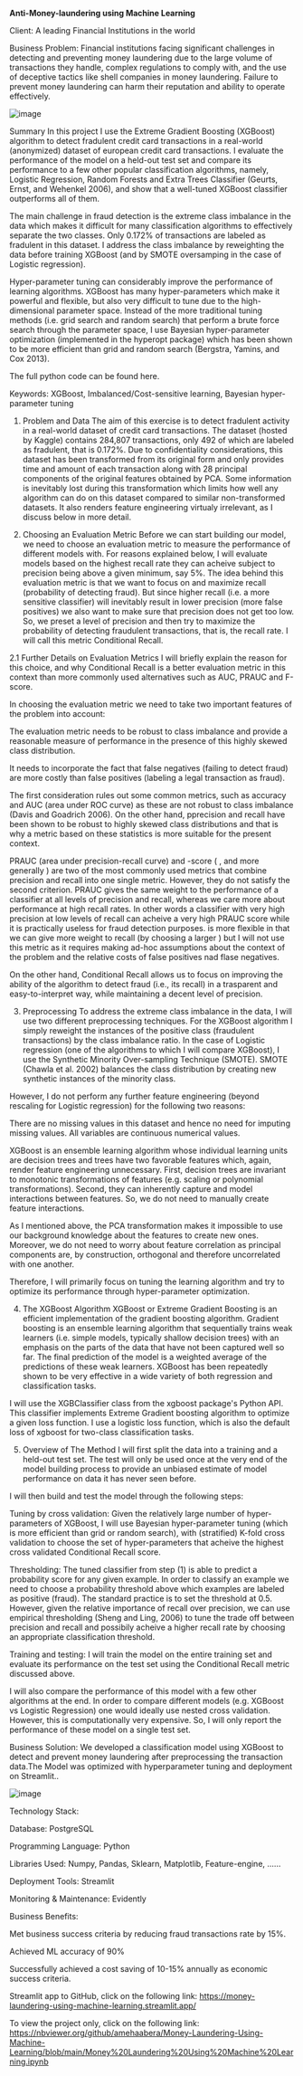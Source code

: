 **Anti-Money-laundering using Machine Learning**

 Client: A leading Financial Institutions in the world
 
 Business Problem: 
 Financial institutions facing significant challenges in detecting and preventing money laundering due to 
 the large volume of transactions they handle, complex regulations to comply with, and the use of 
 deceptive tactics like shell companies in money laundering. Failure to prevent money laundering can 
 harm their reputation and ability to operate effectively.

![image](https://user-images.githubusercontent.com/107097836/231665827-17e8afaa-595b-4ece-b63f-8b17a95327a7.png)


Summary
In this project I use the Extreme Gradient Boosting (XGBoost) algorithm to detect fradulent credit card transactions in a real-world (anonymized) dataset of european credit card transactions. I evaluate the performance of the model on a held-out test set and compare its performance to a few other popular classification algorithms, namely, Logistic Regression, Random Forests and Extra Trees Classifier (Geurts, Ernst, and Wehenkel 2006), and show that a well-tuned XGBoost classifier outperforms all of them.

The main challenge in fraud detection is the extreme class imbalance in the data which makes it difficult for many classification algorithms to effectively separate the two classes. Only 0.172% of transactions are labeled as fradulent in this dataset. I address the class imbalance by reweighting the data before training XGBoost (and by SMOTE oversamping in the case of Logistic regression).

Hyper-parameter tuning can considerably improve the performance of learning algorithms. XGBoost has many hyper-parameters which make it powerful and flexible, but also very difficult to tune due to the high-dimensional parameter space. Instead of the more traditional tuning methods (i.e. grid search and random search) that perform a brute force search through the parameter space, I use Bayesian hyper-parameter optimization (implemented in the hyperopt package) which has been shown to be more efficient than grid and random search (Bergstra, Yamins, and Cox 2013).

The full python code can be found here.

Keywords: XGBoost, Imbalanced/Cost-sensitive learning, Bayesian hyper-parameter tuning


1. Problem and Data
The aim of this exercise is to detect fradulent activity in a real-world dataset of credit card transactions. The dataset (hosted by Kaggle) contains 284,807 transactions, only 492 of which are labeled as fradulent, that is 0.172%. Due to confidentiality considerations, this dataset has been transformed from its original form and only provides time and amount of each transaction along with 28 principal components of the original features obtained by PCA. Some information is inevitably lost during this transformation which limits how well any algorithm can do on this dataset compared to similar non-transformed datasets. It also renders feature engineering virtualy irrelevant, as I discuss below in more detail.

2. Choosing an Evaluation Metric
Before we can start building our model, we need to choose an evaluation metric to measure the performance of different models with. For reasons explained below, I will evaluate models based on the highest recall rate they can acheive subject to precision being above a given minimum, say 5%. The idea behind this evaluation metric is that we want to focus on and maximize recall (probability of detecting fraud). But since higher recall (i.e. a more sensitive classifier) will inevitably result in lower precision (more false positives) we also want to make sure that precision does not get too low. So, we preset a level of precision and then try to maximize the probability of detecting fraudulent transactions, that is, the recall rate. I will call this metric Conditional Recall.

2.1 Further Details on Evaluation Metrics
I will briefly explain the reason for this choice, and why Conditional Recall is a better evaluation metric in this context than more commonly used alternatives such as AUC, PRAUC and F-score.

In choosing the evaluation metric we need to take two important features of the problem into account:

The evaluation metric needs to be robust to class imbalance and provide a reasonable measure of performance in the presence of this highly skewed class distribution.

It needs to incorporate the fact that false negatives (failing to detect fraud) are more costly than false positives (labeling a legal transaction as fraud).

The first consideration rules out some common metrics, such as accuracy and AUC (area under ROC curve) as these are not robust to class imbalance (Davis and Goadrich 2006). On the other hand, pprecision and recall have been shown to be robust to highly skewed class distributions and that is why a metric based on these statistics is more suitable for the present context.

PRAUC (area under precision-recall curve) and 
-score (
, and more generally 
) are two of the most commonly used metrics that combine precision and recall into one single metric. However, they do not satisfy the second criterion. PRAUC gives the same weight to the performance of a classifier at all levels of precision and recall, whereas we care more about performance at high recall rates. In other words a classifier with very high precision at low levels of recall can acheive a very high PRAUC score while it is practically useless for fraud detection purposes. 
 is more flexible in that we can give more weight to recall (by choosing a larger 
) but I will not use this metric as it requires making ad-hoc assumptions about the context of the problem and the relative costs of false positives nad flase negatives.

On the other hand, Conditional Recall allows us to focus on improving the ability of the algorithm to detect fraud (i.e., its recall) in a trasparent and easy-to-interpret way, while maintaining a decent level of precision.

3. Preprocessing
To address the extreme class imbalance in the data, I will use two different preprocessing techniques. For the XGBoost algorithm I simply reweight the instances of the positive class (fraudulent transactions) by the class imbalance ratio. In the case of Logistic regression (one of the algorithms to which I will compare XGBoost), I use the Synthetic Minority Over-sampling Technique (SMOTE). SMOTE (Chawla et al. 2002) balances the class distribution by creating new synthetic instances of the minority class.

However, I do not perform any further feature engineering (beyond rescaling for Logistic regression) for the following two reasons:

There are no missing values in this dataset and hence no need for imputing missing values. All variables are continuous numerical values.

XGBoost is an ensemble learning algorithm whose individual learning units are decision trees and trees have two favorable features which, again, render feature engineering unnecessary. First, decision trees are invariant to monotonic transformations of features (e.g. scaling or polynomial transformations). Second, they can inherently capture and model interactions between features. So, we do not need to manually create feature interactions.

As I mentioned above, the PCA transformation makes it impossible to use our background knowledge about the features to create new ones. Moreover, we do not need to worry about feature correlation as principal components are, by construction, orthogonal and therefore uncorrelated with one another.

Therefore, I will primarily focus on tuning the learning algorithm and try to optimize its performance through hyper-parameter optimization.

4. The XGBoost Algorithm
XGBoost or Extreme Gradient Boosting is an efficient implementation of the gradient boosting algorithm. Gradient boosting is an ensemble learning algorithm that sequentially trains weak learners (i.e. simple models, typically shallow decision trees) with an emphasis on the parts of the data that have not been captured well so far. The final prediction of the model is a weighted average of the predictions of these weak learners. XGBoost has been repeatedly shown to be very effective in a wide variety of both regression and classification tasks.

I will use the XGBClassifier class from the xgboost package's Python API. This classifier implements Extreme Gradient boosting algorithm to optimize a given loss function. I use a logistic loss function, which is also the default loss of xgboost for two-class classification tasks.

5. Overview of The Method
I will first split the data into a training and a held-out test set. The test will only be used once at the very end of the model building process to provide an unbiased estimate of model performance on data it has never seen before.

I will then build and test the model through the following steps:

Tuning by cross validation: Given the relatively large number of hyper-parameters of XGBoost, I will use Bayesian hyper-parameter tuning (which is more efficient than grid or random search), with (stratified) K-fold cross validation to choose the set of hyper-parameters that acheive the highest cross validated Conditional Recall score.

Thresholding: The tuned classifier from step (1) is able to predict a probability score for any given example. In order to classify an example we need to choose a probability threshold above which examples are labeled as positive (fraud). The standard practice is to set the threshold at 0.5. However, given the relative importance of recall over precision, we can use empirical thresholding (Sheng and Ling, 2006) to tune the trade off between precision and recall and possibily acheive a higher recall rate by choosing an appropriate classification threshold.

Training and testing: I will train the model on the entire training set and evaluate its performance on the test set using the Conditional Recall metric discussed above.

I will also compare the performance of this model with a few other algorithms at the end. In order to compare different models (e.g. XGBoost vs Logistic Regression) one would ideally use nested cross validation. However, this is computationally very expensive. So, I will only report the performance of these model on a single test set.

 Business Solution:
 We developed a classification model using XGBoost to detect and prevent money laundering after 
 preprocessing the transaction data.The Model was optimized with hyperparameter tuning and 
 deployment on Streamlit.. 

![image](https://user-images.githubusercontent.com/107097836/231666058-0f6e8cb9-ff7d-4d38-9dc9-28a9ed639ceb.png)


 Technology Stack:
 
 Database: PostgreSQL
 
 Programming Language: Python
 
 Libraries Used: Numpy, Pandas, Sklearn, Matplotlib, Feature-engine, ……
 
 Deployment Tools: Streamlit
 
 Monitoring &amp; Maintenance: Evidently 
 
 Business Benefits:
 
 Met business success criteria by reducing fraud transactions rate by 15%.
 
 Achieved ML accuracy of 90%
 
 Successfully achieved a cost saving of 10-15% annually as economic success criteria.


Streamlit app to GitHub, click on the following link:
https://money-laundering-using-machine-learning.streamlit.app/

To view the project only, click on the following link:
 [https://nbviewer.org/github/amehaabera/Money-Laundering-Using-Machine-Learning/blob/main/Money%20Laundering%20Using%20Machine%20Learning.ipynb
](https://nbviewer.org/github/amehaabera/Money-Laundering-Using-Machine-Learning/blob/main/Final%20Money%20Laundering%20Using%20Machine%20Learning.ipynb)
